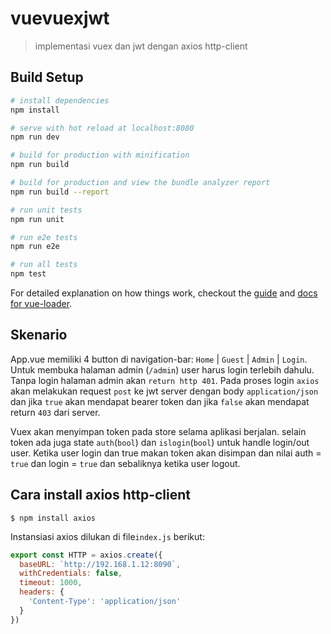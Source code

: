 # vuevuexjwt

> implementasi vuex dan jwt dengan axios http-client

## Build Setup

``` bash
# install dependencies
npm install

# serve with hot reload at localhost:8080
npm run dev

# build for production with minification
npm run build

# build for production and view the bundle analyzer report
npm run build --report

# run unit tests
npm run unit

# run e2e tests
npm run e2e

# run all tests
npm test
```

For detailed explanation on how things work, checkout the [guide](http://vuejs-templates.github.io/webpack/) and [docs for vue-loader](http://vuejs.github.io/vue-loader).

## Skenario
App.vue memiliki 4 button di navigation-bar: `Home` | `Guest` | `Admin` | `Login`. Untuk membuka halaman admin (`/admin`) user harus login terlebih dahulu. Tanpa login halaman admin akan `return http 401`. Pada proses login `axios` akan melakukan request `post` ke jwt server dengan body `application/json` dan jika `true` akan mendapat bearer token dan jika `false` akan mendapat return `403` dari server.

Vuex akan menyimpan token pada store selama aplikasi berjalan. selain token ada juga state `auth`(`bool`) dan `islogin`(`bool`) untuk handle login/out user. Ketika user login dan true makan token akan disimpan dan nilai auth = `true` dan login = `true` dan sebaliknya ketika user logout.

## Cara install axios http-client
`$ npm install axios`

Instansiasi axios dilukan di file`index.js` berikut:

```javascript
export const HTTP = axios.create({
  baseURL: `http://192.168.1.12:8090`,
  withCredentials: false,
  timeout: 1000,
  headers: {
    'Content-Type': 'application/json'
  }
})
```
